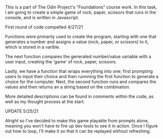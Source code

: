 This is a part of The Odin Project's "Foundations" course work. In this task, I am going to create a simple game of rock, paper, scissors that runs in the console, and is written in Javascript.

First round of code compelted 4/27/21

Functions were primarily used to create the program, starting with one that generates a number and assigns a value (rock, paper, or scissors) to it, which is stored in a varible.

The next function compares the generated number/value variable with a user input, creating the 'game' of rock, paper, scissors.

Lastly, we have a function that wraps everything into one; first prompting users to input their choice and then runnning the first function to generate a choice for the computer. Next, the second function runs and compares the values and then returns
an a string based on the combination. 

More detailed descriptions can be found in comments within the code, as well as my thought process at the start. 

UPDATE 5/25/21

Alright so I've decided to make this game playable from prompts alone, meaning you won't have to fire up dev tools to see it in action. Once I figure out how to loop, I'll make it so that it can be replayed without refreshing. 